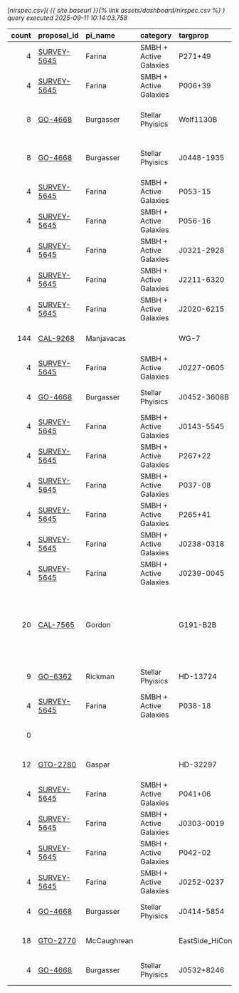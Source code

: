 
*[nirspec.csv]( {{ site.baseurl }}{% link assets/dashboard/nirspec.csv %} ) query executed 2025-09-11 10:14:03.758*

|   count | proposal_id                                                                 | pi_name     | category               | targprop           | coords                                                                                               | exp_type   | bandpass                                            | observed         | release              |
|--------:|:----------------------------------------------------------------------------|:------------|:-----------------------|:-------------------|:-----------------------------------------------------------------------------------------------------|:-----------|:----------------------------------------------------|:-----------------|:---------------------|
|       4 | [SURVEY-5645](https://www.stsci.edu/jwst-program-info/visits/?program=5645) | Farina      | SMBH + Active Galaxies | P271+49            | [j180548p4918](https://www.legacysurvey.org/viewer?ra=271.44555&dec=49.30672&layer=ls-dr10&zoom=13)  | IFU        | G395H-F290LP                                        | 2024-08-29 21:19 | 2025-08-29 23:42     |
|       4 | [SURVEY-5645](https://www.stsci.edu/jwst-program-info/visits/?program=5645) | Farina      | SMBH + Active Galaxies | P006+39            | [j002428p3913](https://www.legacysurvey.org/viewer?ra=6.12405&dec=39.22194&layer=ls-dr10&zoom=13)    | IFU        | G395H-F290LP                                        | 2024-08-29 23:44 | 2025-08-30 05:10     |
|       8 | [GO-4668](https://www.stsci.edu/jwst-program-info/visits/?program=4668)     | Burgasser   | Stellar Phyisics       | Wolf1130B          | [j200520p5424](https://www.legacysurvey.org/viewer?ra=301.32715&dec=54.40584&layer=ls-dr10&zoom=13)  | FS         | G395H-F290LP PRISM-CLEAR                            | 2024-08-30 19:06 | 2025-08-30 22:27     |
|       8 | [GO-4668](https://www.stsci.edu/jwst-program-info/visits/?program=4668)     | Burgasser   | Stellar Phyisics       | J0448-1935         | [j044856m1936](https://www.legacysurvey.org/viewer?ra=72.22593&dec=-19.59379&layer=ls-dr10&zoom=13)  | FS         | G395H-F290LP PRISM-CLEAR                            | 2024-08-30 21:45 | 2025-08-30 23:15     |
|       4 | [SURVEY-5645](https://www.stsci.edu/jwst-program-info/visits/?program=5645) | Farina      | SMBH + Active Galaxies | P053-15            | [j033552m1548](https://www.legacysurvey.org/viewer?ra=53.96052&dec=-15.79569&layer=ls-dr10&zoom=13)  | IFU        | G395H-F290LP                                        | 2024-09-02 02:52 | 2025-09-02 05:27     |
|       4 | [SURVEY-5645](https://www.stsci.edu/jwst-program-info/visits/?program=5645) | Farina      | SMBH + Active Galaxies | P056-16            | [j034652m1629](https://www.legacysurvey.org/viewer?ra=56.71685&dec=-16.47691&layer=ls-dr10&zoom=13)  | IFU        | G395H-F290LP                                        | 2024-09-02 04:23 | 2025-09-02 05:45     |
|       4 | [SURVEY-5645](https://www.stsci.edu/jwst-program-info/visits/?program=5645) | Farina      | SMBH + Active Galaxies | J0321-2928         | [j032124m2929](https://www.legacysurvey.org/viewer?ra=50.34609&dec=-29.48254&layer=ls-dr10&zoom=13)  | IFU        | G395H-F290LP                                        | 2024-09-02 05:29 | 2025-09-02 06:55     |
|       4 | [SURVEY-5645](https://www.stsci.edu/jwst-program-info/visits/?program=5645) | Farina      | SMBH + Active Galaxies | J2211-6320         | [j221100m6321](https://www.legacysurvey.org/viewer?ra=332.75250&dec=-63.34885&layer=ls-dr10&zoom=13) | IFU        | G395H-F290LP                                        | 2024-09-05 14:56 | 2025-09-05 19:30     |
|       4 | [SURVEY-5645](https://www.stsci.edu/jwst-program-info/visits/?program=5645) | Farina      | SMBH + Active Galaxies | J2020-6215         | [j202040m6215](https://www.legacysurvey.org/viewer?ra=305.17019&dec=-62.25256&layer=ls-dr10&zoom=13) | IFU        | G395H-F290LP                                        | 2024-09-05 17:42 | 2025-09-05 20:17     |
|     144 | [CAL-9268](https://www.stsci.edu/jwst-program-info/visits/?program=9268)    | Manjavacas  |                        | WG-7               | [j030948m5624](https://www.legacysurvey.org/viewer?ra=47.45158&dec=-56.39658&layer=ls-dr10&zoom=13)  | FS         | PRISM-CLEAR                                         | 2025-09-05 16:51 | 2025-09-06 02:55     |
|       4 | [SURVEY-5645](https://www.stsci.edu/jwst-program-info/visits/?program=5645) | Farina      | SMBH + Active Galaxies | J0227-0605         | [j022744m0606](https://www.legacysurvey.org/viewer?ra=36.93038&dec=-6.09172&layer=ls-dr10&zoom=13)   | IFU        | G395H-F290LP                                        | 2024-09-06 15:21 | 2025-09-06 19:30     |
|       4 | [GO-4668](https://www.stsci.edu/jwst-program-info/visits/?program=4668)     | Burgasser   | Stellar Phyisics       | J0452-3608B        | [j045244m3609](https://www.legacysurvey.org/viewer?ra=73.19161&dec=-36.14595&layer=ls-dr10&zoom=13)  | FS         | PRISM-CLEAR                                         | 2024-09-06 17:00 | 2025-09-06 20:44     |
|       4 | [SURVEY-5645](https://www.stsci.edu/jwst-program-info/visits/?program=5645) | Farina      | SMBH + Active Galaxies | J0143-5545         | [j014312m5545](https://www.legacysurvey.org/viewer?ra=25.79265&dec=-55.75297&layer=ls-dr10&zoom=13)  | IFU        | G395H-F290LP                                        | 2024-09-07 03:06 | 2025-09-07 05:47     |
|       4 | [SURVEY-5645](https://www.stsci.edu/jwst-program-info/visits/?program=5645) | Farina      | SMBH + Active Galaxies | P267+22            | [j174800p2247](https://www.legacysurvey.org/viewer?ra=267.00212&dec=22.78122&layer=ls-dr10&zoom=13)  | IFU        | G395H-F290LP                                        | 2024-09-07 04:53 | 2025-09-07 06:36     |
|       4 | [SURVEY-5645](https://www.stsci.edu/jwst-program-info/visits/?program=5645) | Farina      | SMBH + Active Galaxies | P037-08            | [j022936m0808](https://www.legacysurvey.org/viewer?ra=37.39690&dec=-8.13971&layer=ls-dr10&zoom=13)   | IFU        | G395H-F290LP                                        | 2024-09-08 15:27 | 2025-09-08 19:52     |
|       4 | [SURVEY-5645](https://www.stsci.edu/jwst-program-info/visits/?program=5645) | Farina      | SMBH + Active Galaxies | P265+41            | [j174344p4125](https://www.legacysurvey.org/viewer?ra=265.92980&dec=41.41395&layer=ls-dr10&zoom=13)  | IFU        | G395H-F290LP                                        | 2024-09-08 17:05 | 2025-09-08 20:02     |
|       4 | [SURVEY-5645](https://www.stsci.edu/jwst-program-info/visits/?program=5645) | Farina      | SMBH + Active Galaxies | J0238-0318         | [j023900m0319](https://www.legacysurvey.org/viewer?ra=39.74204&dec=-3.31261&layer=ls-dr10&zoom=13)   | IFU        | G395H-F290LP                                        | 2024-09-08 19:40 | 2025-09-08 21:11     |
|       4 | [SURVEY-5645](https://www.stsci.edu/jwst-program-info/visits/?program=5645) | Farina      | SMBH + Active Galaxies | J0239-0045         | [j023932m0045](https://www.legacysurvey.org/viewer?ra=39.87600&dec=-0.75150&layer=ls-dr10&zoom=13)   | IFU        | G395H-F290LP                                        | 2024-09-08 23:56 | 2025-09-09 00:43     |
|      20 | [CAL-7565](https://www.stsci.edu/jwst-program-info/visits/?program=7565)    | Gordon      |                        | G191-B2B           | [j050532p5250](https://www.legacysurvey.org/viewer?ra=76.37772&dec=52.83042&layer=ls-dr10&zoom=13)   | FS         | G140M-F070LP G140M-F100LP G235M-F170LP G395M-F290LP | 2025-09-07 22:56 | 2025-09-09 03:51     |
|       9 | [GO-6362](https://www.stsci.edu/jwst-program-info/visits/?program=6362)     | Rickman     | Stellar Phyisics       | HD-13724           | [j021220m4649](https://www.legacysurvey.org/viewer?ra=33.08585&dec=-46.81685&layer=ls-dr10&zoom=13)  | IFU        | G395H-F290LP                                        | 2024-09-09 09:15 | 2025-09-09 12:42     |
|       4 | [SURVEY-5645](https://www.stsci.edu/jwst-program-info/visits/?program=5645) | Farina      | SMBH + Active Galaxies | P038-18            | [j023244m1834](https://www.legacysurvey.org/viewer?ra=38.19140&dec=-18.57350&layer=ls-dr10&zoom=13)  | IFU        | G395H-F290LP                                        | 2024-09-09 11:41 | 2025-09-09 20:38     |
|       0 |                                                                             |             |                        |                    |                                                                                                      |            |                                                     | **Now**          | **2025-09-11 10:14** |
|      12 | [GTO-2780](https://www.stsci.edu/jwst-program-info/visits/?program=2780)    | Gaspar      |                        | HD-32297           | [j050228p0728](https://www.legacysurvey.org/viewer?ra=75.61436&dec=7.46086&layer=ls-dr10&zoom=13)    | FS         | G395H-F290LP                                        | 2024-09-12 02:29 | 2025-09-12 20:28     |
|       4 | [SURVEY-5645](https://www.stsci.edu/jwst-program-info/visits/?program=5645) | Farina      | SMBH + Active Galaxies | P041+06            | [j024552p0639](https://www.legacysurvey.org/viewer?ra=41.46187&dec=6.65255&layer=ls-dr10&zoom=13)    | IFU        | G395H-F290LP                                        | 2024-09-11 20:16 | 2025-09-12 21:46     |
|       4 | [SURVEY-5645](https://www.stsci.edu/jwst-program-info/visits/?program=5645) | Farina      | SMBH + Active Galaxies | J0303-0019         | [j030332m0019](https://www.legacysurvey.org/viewer?ra=45.88083&dec=-0.32025&layer=ls-dr10&zoom=13)   | IFU        | G395H-F290LP                                        | 2024-09-11 16:35 | 2025-09-12 22:25     |
|       4 | [SURVEY-5645](https://www.stsci.edu/jwst-program-info/visits/?program=5645) | Farina      | SMBH + Active Galaxies | P042-02            | [j025040m0255](https://www.legacysurvey.org/viewer?ra=42.66909&dec=-2.91745&layer=ls-dr10&zoom=13)   | IFU        | G395H-F290LP                                        | 2024-09-11 14:53 | 2025-09-12 22:58     |
|       4 | [SURVEY-5645](https://www.stsci.edu/jwst-program-info/visits/?program=5645) | Farina      | SMBH + Active Galaxies | J0252-0237         | [j025228m0237](https://www.legacysurvey.org/viewer?ra=43.11117&dec=-2.62242&layer=ls-dr10&zoom=13)   | IFU        | G395H-F290LP                                        | 2024-09-11 15:38 | 2025-09-12 23:14     |
|       4 | [GO-4668](https://www.stsci.edu/jwst-program-info/visits/?program=4668)     | Burgasser   | Stellar Phyisics       | J0414-5854         | [j041452m5855](https://www.legacysurvey.org/viewer?ra=63.71706&dec=-58.91339&layer=ls-dr10&zoom=13)  | FS         | PRISM-CLEAR                                         | 2024-09-14 06:28 | 2025-09-14 08:20     |
|      18 | [GTO-2770](https://www.stsci.edu/jwst-program-info/visits/?program=2770)    | McCaughrean |                        | EastSide_HiConRefs | [j053516m0523](https://www.legacysurvey.org/viewer?ra=83.80969&dec=-5.38654&layer=ls-dr10&zoom=13)   | MSA        | PRISM-CLEAR                                         | 2024-09-14 22:28 | 2025-09-15 06:17     |
|       4 | [GO-4668](https://www.stsci.edu/jwst-program-info/visits/?program=4668)     | Burgasser   | Stellar Phyisics       | J0532+8246         | [j053320p8246](https://www.legacysurvey.org/viewer?ra=83.33819&dec=82.76779&layer=ls-dr10&zoom=13)   | FS         | G395H-F290LP                                        | 2024-09-23 11:58 | 2025-09-24 21:08     |